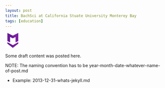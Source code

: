 ```yaml
---
layout: post
title: BachSci at California Stuate University Monterey Bay
tags: [education]
---
```


![alt text](https://github.com/adam-p/markdown-here/raw/master/src/common/images/icon48.png "Logo Title Text 1")

Some draft content was posted here.

NOTE: The naming convention has to be year-month-date-whatever-name-of-post.md

- Example: 2013-12-31-whats-jekyll.md

